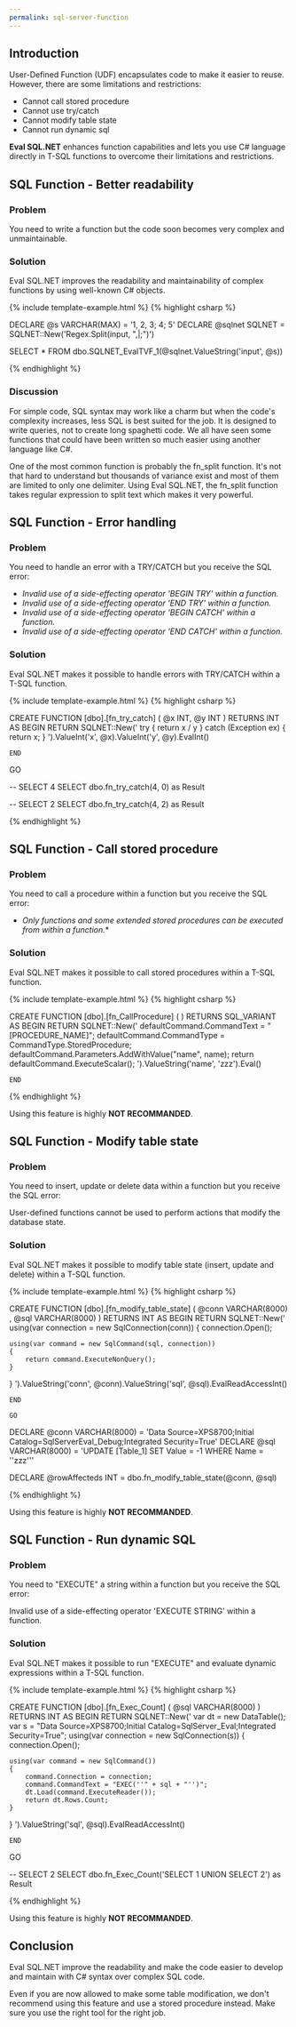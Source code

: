 ```yaml
---
permalink: sql-server-function
---
```


## Introduction

User-Defined Function (UDF) encapsulates code to make it easier to reuse. However, there are some limitations and restrictions:

 - Cannot call stored procedure
 - Cannot use try/catch
 - Cannot modify table state
 - Cannot run dynamic sql

**Eval SQL.NET** enhances function capabilities and lets you use C# language directly in T-SQL functions to overcome their limitations and restrictions.

## SQL Function - Better readability

### Problem

You need to write a function but the code soon becomes very complex and unmaintainable.

### Solution

Eval SQL.NET improves the readability and maintainability of complex functions by using well-known C# objects.

{% include template-example.html %} 
{% highlight csharp %}

DECLARE @s VARCHAR(MAX) = '1, 2, 3; 4; 5'
DECLARE @sqlnet SQLNET = SQLNET::New('Regex.Split(input, ",|;")')

SELECT  *
FROM    dbo.SQLNET_EvalTVF_1(@sqlnet.ValueString('input', @s))

{% endhighlight %}

### Discussion

For simple code, SQL syntax may work like a charm but when the code's complexity increases, less SQL is best suited for the job. It is designed to write queries, not to create long spaghetti code. We all have seen some functions that could have been written so much easier using another language like C#.

One of the most common function is probably the fn_split function. It's not that hard to understand but thousands of variance exist and most of them are limited to only one delimiter. Using Eval SQL.NET, the fn_split function takes regular expression to split text which makes it very powerful.


## SQL Function - Error handling

### Problem

You need to handle an error with a TRY/CATCH but you receive the SQL error:

 - *Invalid use of a side-effecting operator 'BEGIN TRY' within a function.*
 - *Invalid use of a side-effecting operator 'END TRY' within a function.*
 - *Invalid use of a side-effecting operator 'BEGIN CATCH' within a function.*
 - *Invalid use of a side-effecting operator 'END CATCH' within a function.*

### Solution

Eval SQL.NET makes it possible to handle errors with TRY/CATCH within a T-SQL function.

{% include template-example.html %} 
{% highlight csharp %}

CREATE FUNCTION [dbo].[fn_try_catch] ( @x INT, @y INT )
RETURNS INT
AS
    BEGIN
        RETURN SQLNET::New('
try
{
	return x / y
}
catch (Exception ex)
{
	return x;
}
').ValueInt('x', @x).ValueInt('y', @y).EvalInt()

    END

GO
	
-- SELECT 4
SELECT  dbo.fn_try_catch(4, 0) as Result

-- SELECT 2
SELECT  dbo.fn_try_catch(4, 2) as Result

{% endhighlight %}

## SQL Function - Call stored procedure

### Problem

You need to call a procedure within a function but you receive the SQL error:

 - *Only functions and some extended stored procedures can be executed from within a function.**

### Solution

Eval SQL.NET makes it possible to call stored procedures within a T-SQL function.

{% include template-example.html %} 
{% highlight csharp %}

CREATE FUNCTION [dbo].[fn_CallProcedure] ( )
RETURNS SQL_VARIANT
AS
    BEGIN
        RETURN SQLNET::New('
defaultCommand.CommandText = "[PROCEDURE_NAME]"; 
defaultCommand.CommandType = CommandType.StoredProcedure;
defaultCommand.Parameters.AddWithValue("name", name);
return defaultCommand.ExecuteScalar();
').ValueString('name', 'zzz').Eval()

    END

{% endhighlight %}

Using this feature is highly **NOT RECOMMANDED**.

## SQL Function - Modify table state

### Problem

You need to insert, update or delete data within a function but you receive the SQL error:

User-defined functions cannot be used to perform actions that modify the database state.

### Solution

Eval SQL.NET makes it possible to modify table state (insert, update and delete) within a T-SQL function.

{% include template-example.html %} 
{% highlight csharp %}

CREATE FUNCTION [dbo].[fn_modify_table_state]
    (
      @conn VARCHAR(8000) ,
      @sql VARCHAR(8000)
    )
RETURNS INT
AS
    BEGIN
        RETURN SQLNET::New('
using(var connection = new SqlConnection(conn))
{
    connection.Open();

    using(var command = new SqlCommand(sql, connection))
    {
        return command.ExecuteNonQuery();
    }
}
').ValueString('conn', @conn).ValueString('sql', @sql).EvalReadAccessInt()

    END

    GO

DECLARE @conn VARCHAR(8000) = 'Data Source=XPS8700;Initial Catalog=SqlServerEval_Debug;Integrated Security=True'
DECLARE @sql VARCHAR(8000) = 'UPDATE [Table_1] SET Value = -1 WHERE Name = ''zzz'''

DECLARE @rowAffecteds INT =  dbo.fn_modify_table_state(@conn, @sql)

{% endhighlight %}

Using this feature is highly **NOT RECOMMANDED**.

## SQL Function - Run dynamic SQL

### Problem

You need to "EXECUTE" a string within a function but you receive the SQL error:

Invalid use of a side-effecting operator 'EXECUTE STRING' within a function.

### Solution

Eval SQL.NET makes it possible to run "EXECUTE" and evaluate dynamic expressions within a T-SQL function.

{% include template-example.html %} 
{% highlight csharp %}

CREATE FUNCTION [dbo].[fn_Exec_Count] ( @sql VARCHAR(8000) )
RETURNS INT
AS
    BEGIN
        RETURN SQLNET::New('
var dt = new DataTable();
var s = "Data Source=XPS8700;Initial Catalog=SqlServer_Eval;Integrated Security=True";
using(var connection = new SqlConnection(s))
{
    connection.Open();

    using(var command = new SqlCommand())
    {
        command.Connection = connection;
        command.CommandText = "EXEC(''" + sql + "'')"; 
        dt.Load(command.ExecuteReader());
        return dt.Rows.Count;
    }
}
').ValueString('sql', @sql).EvalReadAccessInt()

    END

GO

-- SELECT 2
SELECT  dbo.fn_Exec_Count('SELECT 1 UNION SELECT 2') as Result

{% endhighlight %}

Using this feature is highly **NOT RECOMMANDED**.

## Conclusion

Eval SQL.NET improve the readability and make the code easier to develop and maintain with C# syntax over complex SQL code.

Even if you are now allowed to make some table modification, we don't recommend using this feature and use a stored procedure instead. Make sure you use the right tool for the right job.

